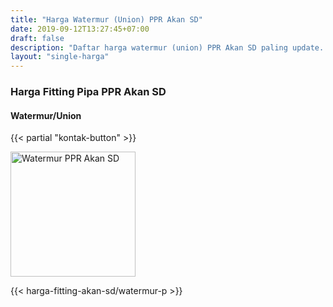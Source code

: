 ```yaml
---
title: "Harga Watermur (Union) PPR Akan SD"
date: 2019-09-12T13:27:45+07:00
draft: false
description: "Daftar harga watermur (union) PPR Akan SD paling update. Tersedia berbagai sambungan pipa PPR Akan SD."
layout: "single-harga"
---
```


### Harga Fitting Pipa PPR Akan SD

#### Watermur/Union

{{< partial "kontak-button" >}}

<img src="../img/akan-sd/watermur-socket.jpg" alt="Watermur PPR Akan SD" width="200">

{{< harga-fitting-akan-sd/watermur-p >}}

